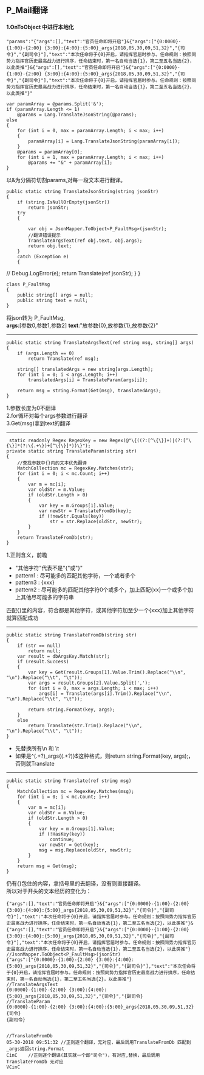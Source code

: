 ## P_Mail翻译
#### 1.OnToObject 中进行本地化

	"params":"{"args":[],"text":"官员任命即将开启"}&{"args":["{0:0000}-{1:00}-{2:00} {3:00}:{4:00}:{5:00}_args{2018,05,30,09,51,32}","{司令}","{副司令}"],"text":"本次任命将于{0}开启，请指挥官届时参与。任命规则：按照同势力指挥官历史最高战力进行排序，任命结束时，第一名自动当选{1}，第二至五名当选{2}，以此类推"}&{"args":[],"text":"官员任命即将开启"}&{"args":["{0:0000}-{1:00}-{2:00} {3:00}:{4:00}:{5:00}_args{2018,05,30,09,51,32}","{司令}","{副司令}"],"text":"本次任命将于{0}开启，请指挥官届时参与。任命规则：按照同势力指挥官历史最高战力进行排序，任命结束时，第一名自动当选{1}，第二至五名当选{2}，以此类推"}"

    var paramArray = @params.Split('&');
    if (paramArray.Length <= 1)
        @params = Lang.TranslateJsonString(@params);
    else
    {
        for (int i = 0, max = paramArray.Length; i < max; i++)
        {
            paramArray[i] = Lang.TranslateJsonString(paramArray[i]);
        }
        @params = paramArray[0];
        for (int i = 1, max = paramArray.Length; i < max; i++)
            @params += "&" + paramArray[i];
    }
以&为分隔符切割params,对每一段文本进行翻译。  

    public static string TranslateJsonString(string jsonStr)
    {
        if (string.IsNullOrEmpty(jsonStr))
            return jsonStr;
        try
        {

            var obj = JsonMapper.ToObject<P_FaultMsg>(jsonStr);
            //翻译错误提示
            TranslateArgsText(ref obj.text, obj.args);
            return obj.text;
        }
        catch (Exception e)
        {
//            Debug.LogError(e);
            return Translate(ref jsonStr);
        }
    }

	class P_FaultMsg
    {
        public string[] args = null;
        public string text = null;
    }

将json转为 P_FaultMsg,  
**args**:[参数0,参数1,参数2]  **text**:"放参数{0},放参数{1},放参数{2}"   

---
    public static string TranslateArgsText(ref string msg, string[] args)
    {
        if (args.Length == 0)
            return Translate(ref msg);

        string[] translatedArgs = new string[args.Length];
        for (int i = 0; i < args.Length; i++)
            translatedArgs[i] = TranslateParam(args[i]);

        return msg = string.Format(Get(msg), translatedArgs);
    }

1.参数长度为0不翻译  
2.for循环对每个args参数进行翻译  
3.Get(msg)拿到text的翻译  

---
	 static readonly Regex RegexKey = new Regex(@"\{((?:[^\{\}]+)|(?:[^\{\}]*(?:\{.+\})+[^\{\}]*))\}");
    private static string TranslateParam(string str)
    {
        //查找参数中{}内的文本优先翻译
        MatchCollection mc = RegexKey.Matches(str);
        for (int i = 0; i < mc.Count; i++)
        {
            var m = mc[i];
            var oldStr = m.Value;
            if (oldStr.Length > 0)
            {
                var key = m.Groups[1].Value;
                var newStr = TranslateFromDb(key);
                if (!newStr.Equals(key))
                    str = str.Replace(oldStr, newStr);
            }
        }
        return TranslateFromDb(str);
    }
1.正则含义，前瞻  
 
* "其他字符"代表不是"{"或"}" 
* pattern1 : 尽可能多的匹配其他字符，一个或者多个
* pattern3 : {xxx}
* pattern2 : 尽可能多的匹配其他字符0个或多个，加上匹配{xx}一个或多个加上其他尽可能多的字符串  

匹配{}里的内容，符合都是其他字符，或其他字符加至少一个{xxx}加上其他字符 就算匹配成功  

---
    public static string TranslateFromDb(string str)
    {
        if (str == null)
            return null;
        var result = dbArgsKey.Match(str);
        if (result.Success)
        {
            var key = Get(result.Groups[1].Value.Trim().Replace("\\n", "\n").Replace("\\t", "\t"));
            var args = result.Groups[2].Value.Split(',');
            for (int i = 0, max = args.Length; i < max; i++)
                args[i] = Translate(args[i].Trim().Replace("\\n", "\n").Replace("\\t", "\t"));

            return string.Format(key, args);
        }
        else
            return Translate(str.Trim().Replace("\\n", "\n").Replace("\\t", "\t"));
    }
* 先替换所有\n 和 \t 
* 如果是^(.+?)_args\{(.+?)\}$这种格式，则return string.Format(key, args);，否则就Translate  

---
    public static string Translate(ref string msg)
    {
        MatchCollection mc = RegexKey.Matches(msg);
        for (int i = 0; i < mc.Count; i++)
        {
            var m = mc[i];
            var oldStr = m.Value;
            if (oldStr.Length > 0)
            {
                var key = m.Groups[1].Value;
                if (!HasKey(key))
                    continue;
                var newStr = Get(key);
                msg = msg.Replace(oldStr, newStr);
            }
        }
        return msg = Get(msg);
    }  

仍有{}包住的内容，拿括号里的去翻译，没有则直接翻译。  
所以对于开头的文本经历的变化为：  

	{"args":[],"text":"官员任命即将开启"}&{"args":["{0:0000}-{1:00}-{2:00} {3:00}:{4:00}:{5:00}_args{2018,05,30,09,51,32}","{司令}","{副司令}"],"text":"本次任命将于{0}开启，请指挥官届时参与。任命规则：按照同势力指挥官历史最高战力进行排序，任命结束时，第一名自动当选{1}，第二至五名当选{2}，以此类推"}&{"args":[],"text":"官员任命即将开启"}&{"args":["{0:0000}-{1:00}-{2:00} {3:00}:{4:00}:{5:00}_args{2018,05,30,09,51,32}","{司令}","{副司令}"],"text":"本次任命将于{0}开启，请指挥官届时参与。任命规则：按照同势力指挥官历史最高战力进行排序，任命结束时，第一名自动当选{1}，第二至五名当选{2}，以此类推"}
	//JsonMapper.ToObject<P_FaultMsg>(jsonStr)
	{"args":["{0:0000}-{1:00}-{2:00} {3:00}:{4:00}:{5:00}_args{2018,05,30,09,51,32}","{司令}","{副司令}"],"text":"本次任命将于{0}开启，请指挥官届时参与。任命规则：按照同势力指挥官历史最高战力进行排序，任命结束时，第一名自动当选{1}，第二至五名当选{2}，以此类推"}
	//TranslateArgsText
	{0:0000}-{1:00}-{2:00} {3:00}:{4:00}:{5:00}_args{2018,05,30,09,51,32}","{司令}","{副司令}
	//TranslateParam
	{0:0000}-{1:00}-{2:00} {3:00}:{4:00}:{5:00}_args{2018,05,30,09,51,32}
	{司令}
	{副司令}


	//TranslateFromDb
	05-30-2018 09:51:32 //正则逐个翻译，无对应，最后调用TranslateFromDb 匹配到_args返回string.Format
	CinC	//正则逐个翻译(其实就一个即"司令")，有对应,替换，最后调用TranslateFromDb 无对应
	VCinC
